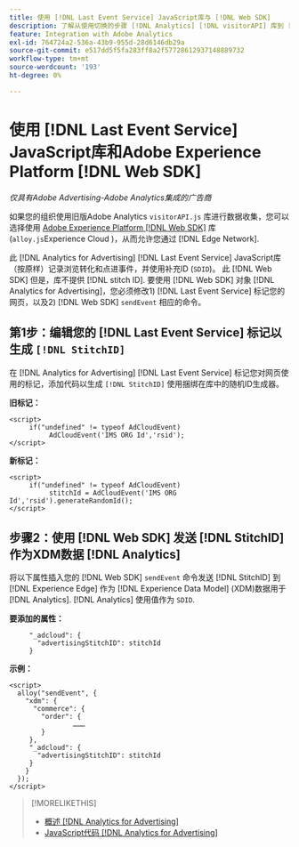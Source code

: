 ```yaml
---
title: 使用 [!DNL Last Event Service] JavaScript库与 [!DNL Web SDK]
description: 了解从使用切换的步骤 [!DNL Analytics] [!DNL visitorAPI] 库到 [!DNL Experience Platform] [!DNL Web SDK] 您的库 [!DNL Analytics for Advertising] 实现。
feature: Integration with Adobe Analytics
exl-id: 764724a2-536a-43b9-955d-28d6146db29a
source-git-commit: e517dd5f5fa283ff8a2f57728612937148889732
workflow-type: tm+mt
source-wordcount: '193'
ht-degree: 0%

---
```


# 使用 [!DNL Last Event Service] JavaScript库和Adobe Experience Platform [!DNL Web SDK]

*仅具有Adobe Advertising-Adobe Analytics集成的广告商*

如果您的组织使用旧版Adobe Analytics `visitorAPI.js` 库进行数据收集，您可以选择使用 [Adobe Experience Platform [!DNL Web SDK]](https://experienceleague.adobe.com/docs/experience-platform/edge/home.html) 库(`alloy.js`Experience Cloud )，从而允许您通过 [!DNL Edge Network].

此 [!DNL Analytics for Advertising] [!DNL Last Event Service] JavaScript库（按原样）记录浏览转化和点进事件，并使用补充ID (`SDID`)。 此 [!DNL Web SDK] 但是，库不提供 [!DNL stitch ID]. 要使用 [!DNL Web SDK] 对象 [!DNL Analytics for Advertising]，您必须修改1) [!DNL Last Event Service] 标记您的网页，以及2) [!DNL Web SDK] `sendEvent` 相应的命令。

## 第1步：编辑您的 [!DNL Last Event Service] 标记以生成 `[!DNL StitchID]`

在 [!DNL Analytics for Advertising] [!DNL Last Event Service] 标记您对网页使用的标记，添加代码以生成 `[!DNL StitchID]` 使用捆绑在库中的随机ID生成器。

**旧标记：**

```
<script>
     if("undefined" != typeof AdCloudEvent) 
          AdCloudEvent('IMS ORG Id','rsid');
</script>
```

**新标记：**

```
<script>
     if("undefined" != typeof AdCloudEvent) 
          stitchId = AdCloudEvent('IMS ORG Id','rsid').generateRandomId();
</script>
```

## 步骤2：使用 [!DNL Web SDK] 发送 [!DNL StitchID] 作为XDM数据 [!DNL Analytics]

将以下属性插入您的 [!DNL Web SDK] `sendEvent` 命令发送 [!DNL StitchID] 到 [!DNL Experience Edge] 作为 [!DNL Experience Data Model] (XDM)数据用于 [!DNL Analytics].<!-- The library sends the StitchID to [!DNL Experience Edge] as `[_adcloud.advertisingStitchID](https://github.com/adobe/xdm/blob/master/docs/reference/adobe/experience/adcloud/stitch.schema.md)`. --> [!DNL Analytics] 使用值作为 `SDID`.

**要添加的属性：**

```
     "_adcloud": {
       "advertisingStitchID": stitchId
     }
```

**示例：**

```
<script>
  alloy("sendEvent", {
    "xdm": {
      "commerce": {
        "order": {
                ………
        }
     },
     "_adcloud": {
       "advertisingStitchID": stitchId
     }
    }
  });
</script>
```

>[!MORELIKETHIS]
>
>* [概述 [!DNL Analytics for Advertising]](overview.md)
>* [JavaScript代码 [!DNL Analytics for Advertising]](/help/integrations/analytics/javascript.md)

